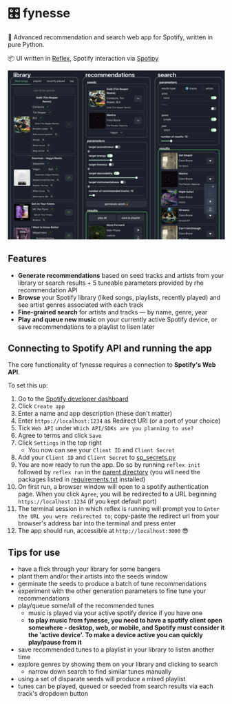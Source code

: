 # :control_knobs: fynesse

:seedling: Advanced recommendation and search web app for Spotify, written in pure Python.

:package: UI written in [Reflex](https://github.com/reflex-dev/reflex/), Spotify interaction via [Spotipy](https://github.com/spotipy-dev/spotipy)

![Screenshot](screenshot.png?raw=true 'fynesse UI')


## Features

- **Generate recommendations** based on seed tracks and artists from your library or search results + 5 tuneable parameters provided by rhe recommendation API
- **Browse** your Spotify library (liked songs, playlists, recently played) and see artist genres associated with each track
- **Fine-grained search** for artists and tracks — by name, genre, year
- **Play and queue new music** on your currently active Spotify device, or save recommendations to a playlist to lisen later


## Connecting to Spotify API and running the app

The core functionality of fynesse requires a connection to **Spotify's Web API**.

To set this up:
1. Go to the [Spotify developer dashboard](https://developer.spotify.com/dashboard/applications)
1. Click `Create app`
1. Enter a name and app description (these don't matter)
1. Enter `https://localhost:1234` as Redirect URI (or a port of your choice)
1. Tick `Web API` under `Which API/SDKs are you planning to use?`
1. Agree to terms and click `Save`
1. Click `Settings` in the top right
    - You now can see your `Client ID` and `Client Secret`
1. Add your `Client ID` and `Client Secret` to [sp_secrets.py](sp_secrets.py)
1. You are now ready to run the app. Do so by running `reflex init` followed by `reflex run` in the [parent directory](/) (you will need the packages listed in [requirements.txt](requirements.txt) installed)
1. On first run, a browser window will open to a spotify authentication page. When you click `Agree`, you will be redirected to a URL beginning `https://localhost:1234` (if you kept default port)
1. The terminal session in which reflex is running will prompt you to `Enter the URL you were redirected to`; copy-paste the redirect url from your browser's address bar into the terminal and press enter
1. The app should run, accessible at `http://localhost:3000` :sunglasses:

## Tips for use
- have a flick through your library for some bangers
- plant them and/or their artists into the seeds window
- germinate the seeds to produce a batch of tune recommendations
- experiment with the other generation parameters to fine tune your recommendations
- play/queue some/all of the recommended tunes
    - music is played via your active spotify device if you have one
    - **to play music from fynesse, you need to have a spotify client open somewhere - desktop, web, or mobile, and Spotify must consider it the 'active device'. To make a device active you can quickly play/pause from it**
- save recommended tunes to a playlist in your library to listen another time
- explore genres by showing them on your library and clicking to search
    - narrow down search to find similar tunes manually
- using a set of disparate seeds will produce a mixed playlist
- tunes can be played, queued or seeded from search results via each track's dropdown button
